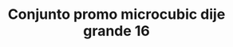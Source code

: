 ---
title: Conjunto promo microcubic dije grande 16
date: 
draft: false

# descripcion
description : Conjunto de cadena y dije con microcubic. Largo de cadena 40, 45 o 50 cm a elección

materials: Plata 925

color: 

dimensions: 

code: 06-26-0734

type: "Conjuntos"

categories: []

price: $9.840,00

price_eftvo: $8.360,00

# Images
# first image will be shown in the product page
images:
  # - image: "images/path_to_image"
  # La ubicacion de las imagenes es imagenes/Conjuntos/Conjuntos.Cadena y Dije/06-26-0734-conjunto-promo-microcubic-dije-grande-16
  - image: "./images/conjuntos/cadena_y_dije/06-26-0734-conjunto-promo-microcubic-dije-grande-16.jpg"
---